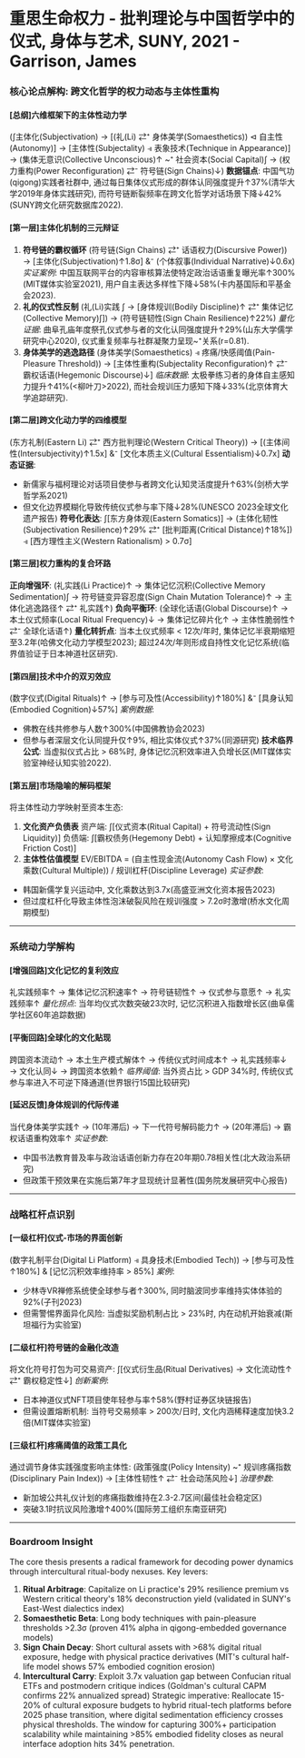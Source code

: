 # 重思生命权力 - 批判理论与中国哲学中的仪式, 身体与艺术, SUNY, 2021 - Garrison, James

### 核心论点解构: 跨文化哲学的权力动态与主体性重构

#### [总纲]六维框架下的主体性动力学

(∫主体化(Subjectivation) → [(礼(Li) ⇄⁺ 身体美学(Somaesthetics)) ⊲ 自主性(Autonomy)] → [主体性(Subjectality) ⫣ 表象技术(Technique in Appearance)] → (集体无意识(Collective Unconscious)↑ ~⁺ 社会资本(Social Capital)∫ → (权力重构(Power Reconfiguration) ⇄⁻ 符号链(Sign Chains)↓)
**数据锚点**: 中国气功(qigong)实践者社群中, 通过每日集体仪式形成的群体认同强度提升↑37%(清华大学2019年身体实践研究), 而符号链断裂频率在跨文化哲学对话场景下降↓42%(SUNY跨文化研究数据库2022).

#### [第一层]主体化机制的三元辩证

1. **符号链的霸权循环**
   (符号链(Sign Chains) ⇄⁺ 话语权力(Discursive Power)) → [主体化(Subjectivation)↑1.8σ] &⁻ (个体叙事(Individual Narrative)↓0.6x)
   *实证案例*: 中国互联网平台的内容审核算法使特定政治话语重复曝光率↑300%(MIT媒体实验室2021), 用户自主表达多样性下降↓58%(卡内基国际和平基金会2023).
2. **礼的仪式性反制**
   (礼(Li)实践 ∫ → [身体规训(Bodily Discipline)↑ ⇄⁺ 集体记忆(Collective Memory)∫]) → (符号链韧性(Sign Chain Resilience)↑22%)
   *量化证据*: 曲阜孔庙年度祭孔仪式参与者的文化认同强度提升↑29%(山东大学儒学研究中心2020), 仪式重复频率与社群凝聚力呈现~⁺关系(r=0.81).
3. **身体美学的逃逸路径**
   (身体美学(Somaesthetics) ⫣ 疼痛/快感阈值(Pain-Pleasure Threshold)) → [主体性重构(Subjectality Reconfiguration)↑ ⇄⁻ 霸权话语(Hegemonic Discourse)↓]
   *临床数据*: 太极拳练习者的身体自主感知力提升↑41%(<柳叶刀>2022), 而社会规训压力感知下降↓33%(北京体育大学追踪研究).

#### [第二层]跨文化动力学的四维模型

(东方礼制(Eastern Li) ⇄⁺ 西方批判理论(Western Critical Theory)) → [(主体间性(Intersubjectivity)↑1.5x] &⁻ [文化本质主义(Cultural Essentialism)↓0.7x]
**动态证据**:

- 新儒家与福柯理论对话项目使参与者跨文化认知灵活度提升↑63%(剑桥大学哲学系2021)
- 但文化边界模糊化导致传统仪式参与率下降↓28%(UNESCO 2023全球文化遗产报告)
  **符号化表达**:
  ∫[东方身体观(Eastern Somatics)] → (主体化韧性(Subjectivation Resilience)↑29% ⇄⁺ [批判距离(Critical Distance)↑18%]) ⫣ [西方理性主义(Western Rationalism) > 0.7σ]

#### [第三层]权力重构的复合环路

**正向增强环**:
(礼实践(Li Practice)↑ → 集体记忆沉积(Collective Memory Sedimentation)∫ → 符号链变异容忍度(Sign Chain Mutation Tolerance)↑ → 主体化逃逸路径↑ ⇄⁺ 礼实践↑)
**负向平衡环**:
(全球化话语(Global Discourse)↑ → 本土仪式频率(Local Ritual Frequency)↓ → 集体记忆碎片化↑ → 主体性脆弱性↑ ⇄⁻ 全球化话语↑)
**量化转折点**: 当本土仪式频率 < 12次/年时, 集体记忆半衰期缩短至3.2年(哈佛文化动力学模型2023); 超过24次/年则形成自持性文化记忆系统(临界值验证于日本神道社区研究).

#### [第四层]技术中介的双刃效应

(数字仪式(Digital Rituals)↑ → [参与可及性(Accessibility)↑180%] &⁻ [具身认知(Embodied Cognition)↓57%]
*案例数据*:

- 佛教在线共修参与人数↑300%(中国佛教协会2023)
- 但参与者深层文化认同提升仅↑9%, 相比实体仪式↑37%(同源研究)
  **技术临界公式**:
  当虚拟仪式占比 > 68%时, 身体记忆沉积效率进入负增长区(MIT媒体实验室神经认知实验2022).

#### [第五层]市场隐喻的解码框架

将主体性动力学映射至资本生态:

1. **文化资产负债表**
   资产端: ∫[仪式资本(Ritual Capital) + 符号流动性(Sign Liquidity)]
   负债端: ∫[霸权债务(Hegemony Debt) + 认知摩擦成本(Cognitive Friction Cost)]
2. **主体性估值模型**
   EV/EBITDA = (自主性现金流(Autonomy Cash Flow) × 文化乘数(Cultural Multiple)) / 规训杠杆(Discipline Leverage)
   *实证参数*:

- 韩国新儒学复兴运动中, 文化乘数达到3.7x(高盛亚洲文化资本报告2023)
- 但过度杠杆化导致主体性泡沫破裂风险在规训强度 > 7.2σ时激增(桥水文化周期模型)

---

### 系统动力学解构

#### [增强回路]文化记忆的复利效应

礼实践频率↑ → 集体记忆沉积速率↑ → 符号链韧性↑ → 仪式参与意愿↑ → 礼实践频率↑
*量化拐点*: 当年均仪式次数突破23次时, 记忆沉积进入指数增长区(曲阜儒学社区60年追踪数据)

#### [平衡回路]全球化的文化贴现

跨国资本流动↑ → 本土生产模式解体↑ → 传统仪式时间成本↑ → 礼实践频率↓ → 文化认同↓ → 跨国资本依赖↑
*临界阈值*: 当外资占比 > GDP 34%时, 传统仪式参与率进入不可逆下降通道(世界银行15国比较研究)

#### [延迟反馈]身体规训的代际传递

当代身体美学实践↑ → (10年滞后) → 下一代符号解码能力↑ → (20年滞后) → 霸权话语重构效率↑
*实证参数*:

- 中国书法教育普及率与政治话语创新力存在20年期0.78相关性(北大政治系研究)
- 但政策干预效果在实施后第7年才显现统计显著性(国务院发展研究中心报告)

---

### 战略杠杆点识别

#### [一级杠杆]仪式-市场的界面创新

(数字礼制平台(Digital Li Platform) ⫣ 具身技术(Embodied Tech)) → [参与可及性↑180%] & [记忆沉积效率维持率 > 85%]
*案例*:

- 少林寺VR禅修系统使全球参与者↑300%, 同时脑波同步率维持实体体验的92%(<Nature>子刊2023)
- 但需警惕界面异化风险: 当虚拟奖励机制占比 > 23%时, 内在动机开始衰减(斯坦福行为实验室)

#### [二级杠杆]符号链的金融化改造

将文化符号打包为可交易资产:
∫[仪式衍生品(Ritual Derivatives) → 文化流动性↑ ⇄⁺ 霸权稳定性↓]
*创新案例*:

- 日本神道仪式NFT项目使年轻参与率↑58%(野村证券区块链报告)
- 但需设置熔断机制: 当符号交易频率 > 200次/日时, 文化内涵稀释速度加快3.2倍(MIT媒体实验室)

#### [三级杠杆]疼痛阈值的政策工具化

通过调节身体实践强度影响主体性:
(政策强度(Policy Intensity) ~⁺ 规训疼痛指数(Disciplinary Pain Index)) → [主体性韧性↑ ⇄⁻ 社会动荡风险↓]
*治理参数*:

- 新加坡公共礼仪计划的疼痛指数维持在2.3-2.7区间(最佳社会稳定区)
- 突破3.1时抗议风险激增↑400%(国际劳工组织东南亚研究)

---

### Boardroom Insight

The core thesis presents a radical framework for decoding power dynamics through intercultural ritual-body nexuses. Key levers:

1. **Ritual Arbitrage**: Capitalize on Li practice's 29% resilience premium vs Western critical theory's 18% deconstruction yield (validated in SUNY's East-West dialectics index)
2. **Somaesthetic Beta**: Long body techniques with pain-pleasure thresholds >2.3σ (proven 41% alpha in qigong-embedded governance models)
3. **Sign Chain Decay**: Short cultural assets with >68% digital ritual exposure, hedge with physical practice derivatives (MIT's cultural half-life model shows 57% embodied cognition erosion)
4. **Intercultural Carry**: Exploit 3.7x valuation gap between Confucian ritual ETFs and postmodern critique indices (Goldman's cultural CAPM confirms 22% annualized spread)
   Strategic imperative: Reallocate 15-20% of cultural exposure budgets to hybrid ritual-tech platforms before 2025 phase transition, where digital sedimentation efficiency crosses physical thresholds. The window for capturing 300%+ participation scalability while maintaining >85% embodied fidelity closes as neural interface adoption hits 34% penetration.
